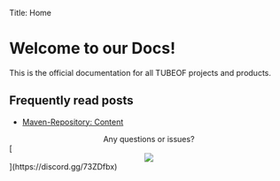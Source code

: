 Title: Home

# Welcome to our Docs!

This is the official documentation for all TUBEOF projects and products.

## Frequently read posts

- [Maven-Repository: Content](https://hub.tubeof.de/docs/repo/content/)

<center>Any questions or issues?</center>
[<center><img style="text-align:center" src="https://hub.tubeof.de/prodimg/discord.png"></center>](https://discord.gg/73ZDfbx)
